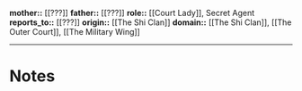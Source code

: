 **mother::** [[???]]
**father::** [[???]]
**role::** [[Court Lady]], Secret Agent
**reports_to::** [[???]]
**origin::** [[The Shi Clan]]
**domain::** [[The Shi Clan]], [[The Outer Court]], [[The Military Wing]]

---
# Notes

